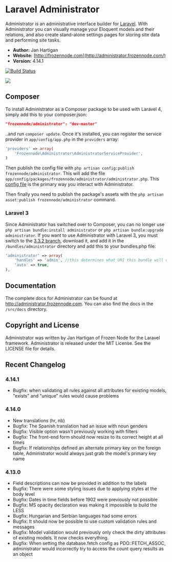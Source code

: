 # Laravel Administrator

Administrator is an administrative interface builder for [Laravel](http://laravel.com). With Administrator you can visually manage your Eloquent models and their relations, and also create stand-alone settings pages for storing site data and performing site tasks.

- **Author:** Jan Hartigan
- **Website:** [http://frozennode.com](http://administrator.frozennode.com/)
- **Version:** 4.14.1

[![Build Status](https://travis-ci.org/FrozenNode/Laravel-Administrator.png?branch=master)](https://travis-ci.org/FrozenNode/Laravel-Administrator)

<img src="https://raw.github.com/FrozenNode/Laravel-Administrator/master/examples/images/overview.jpg" />

## Composer

To install Administrator as a Composer package to be used with Laravel 4, simply add this to your composer.json:

```json
"frozennode/administrator": "dev-master"
```

..and run `composer update`.  Once it's installed, you can register the service provider in `app/config/app.php` in the `providers` array:

```php
'providers' => array(
    'Frozennode\Administrator\AdministratorServiceProvider',
)
```

Then publish the config file with `php artisan config:publish frozennode/administrator`. This will add the file `app/config/packages/frozennode/administrator/administrator.php`. This [config file](http://administrator.frozennode.com/docs/configuration) is the primary way you interact with Administrator.

Then finally you need to publish the package's assets with the `php artisan asset:publish frozennode/administrator` command.

### Laravel 3

Since Administrator has switched over to Composer, you can no longer use `php artisan bundle:install administrator` or `php artisan bundle:upgrade administrator`. If you want to use Administrator with Laravel 3, you must switch to the [3.3.2 branch](https://github.com/FrozenNode/Laravel-Administrator/tree/3.3.2), download it, and add it in the `/bundles/administrator` directory and add this to your bundles.php file:

```php
'administrator' => array(
    'handles' => 'admin', //this determines what URI this bundle will use
    'auto' => true,
),
```

## Documentation

The complete docs for Administrator can be found at http://administrator.frozennode.com. You can also find the docs in the `/src/docs` directory.


## Copyright and License
Administrator was written by Jan Hartigan of Frozen Node for the Laravel framework.
Administrator is released under the MIT License. See the LICENSE file for details.


## Recent Changelog

### 4.14.1
- Bugfix: when validating all rules against all attributes for existing models, "exists" and "unique" rules would cause problems

### 4.14.0
- New translations (hr, nb)
- Bugfix: The Spanish translation had an issue with noun genders
- Bugfix: Visible option wasn't previously working with filters
- Bugfix: The front-end form should now resize to its correct height at all times
- Bugfix: If relationships defined an alternate primary key on the foreign table, Administrator would always just grab the model's primary key name

### 4.13.0
- Field descriptions can now be provided in addition to the labels
- Bugfix: There were some styling issues due to applying styles at the body level
- Bugfix: Dates in time fields before 1902 were previously not possible
- Bugfix: MS opacity declaration was making it impossible to build the LESS
- Bugfix: Hungarian and Serbian languages had some errors
- Bugfix: It should now be possible to use custom validation rules and messages
- Bugfix: Model validation would previously only check the dirty attributes of existing models. It now checks everything.
- Bugfix: When setting the database.fetch config as PDO::FETCH_ASSOC, administrator would incorrectly try to access the count query results as an object